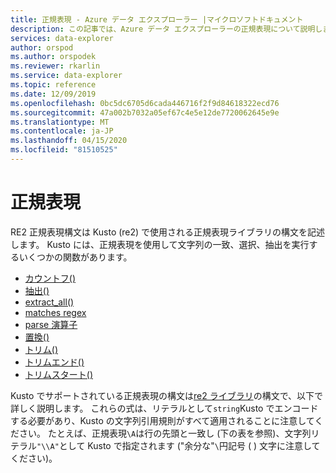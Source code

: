 ```yaml
---
title: 正規表現 - Azure データ エクスプローラー |マイクロソフトドキュメント
description: この記事では、Azure データ エクスプローラーの正規表現について説明します。
services: data-explorer
author: orspod
ms.author: orspodek
ms.reviewer: rkarlin
ms.service: data-explorer
ms.topic: reference
ms.date: 12/09/2019
ms.openlocfilehash: 0bc5dc6705d6cada446716f2f9d84618322ecd76
ms.sourcegitcommit: 47a002b7032a05ef67c4e5e12de7720062645e9e
ms.translationtype: MT
ms.contentlocale: ja-JP
ms.lasthandoff: 04/15/2020
ms.locfileid: "81510525"
---
```

# <a name="regular-expressions"></a>正規表現

RE2 正規表現構文は Kusto (re2) で使用される正規表現ライブラリの構文を記述します。
Kusto には、正規表現を使用して文字列の一致、選択、抽出を実行するいくつかの関数があります。

- [カウントフ()](countoffunction.md)
- [抽出()](extractfunction.md)
- [extract_all()](extractallfunction.md)
- [matches regex](datatypes-string-operators.md)
- [parse 演算子](parseoperator.md)
- [置換()](replacefunction.md)
- [トリム()](trimfunction.md)
- [トリムエンド()](trimendfunction.md)
- [トリムスタート()](trimstartfunction.md)

Kusto でサポートされている正規表現の構文は[re2 ライブラリ](https://github.com/google/re2/wiki/Syntax)の構文で、以下で詳しく説明します。 これらの式は、リテラルとして`string`Kusto でエンコードする必要があり、Kusto の文字列引用規則がすべて適用されることに注意してください。 たとえば、正規表現`\A`は行の先頭と一致し (下の表を参照)、文字列リテラル`"\\A"`として Kusto で指定されます ("余分な"`\`円記号 ( ) 文字に注意してください)。

